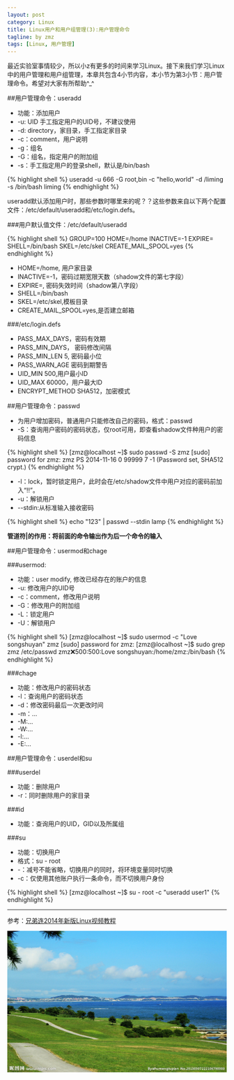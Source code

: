 ```yaml
---
layout: post
category: Linux
title: Linux用户和用户组管理(3):用户管理命令
tagline: by zmz
tags: [Linux, 用户管理]
---
```


最近实验室事情较少，所以小z有更多的时间来学习Linux。接下来我们学习Linux中的用户管理和用户组管理，本章共包含4小节内容，本小节为第3小节：用户管理命令。希望对大家有所帮助^_^

<!--more-->

##用户管理命令：useradd

+ 功能：添加用户
+ -u: UID 手工指定用户的UID号，不建议使用
+ -d: directory，家目录，手工指定家目录
+ -c：comment，用户说明
+ -g：组名
+ -G：组名，指定用户的附加组
+ -s：手工指定用户的登录shell，默认是/bin/bash

{% highlight shell %}
useradd -u 666 -G root,bin -c "hello,world" -d /liming -s /bin/bash liming
{% endhighlight %}

useradd默认添加用户时，那些参数时哪里来的呢？？这些参数来自以下两个配置文件：/etc/default/useradd和/etc/login.defs。

###用户默认值文件：/etc/default/useradd

{% highlight shell %}
GROUP=100
HOME=/home
INACTIVE=-1
EXPIRE=
SHELL=/bin/bash
SKEL=/etc/skel
CREATE_MAIL_SPOOL=yes
{% endhighlight %}

+ HOME=/home, 用户家目录
+ INACTIVE=-1，密码过期宽限天数（shadow文件的第七字段）
+ EXPIRE=, 密码失效时间（shadow第八字段）
+ SHELL=/bin/bash
+ SKEL=/etc/skel,模板目录
+ CREATE_MAIL_SPOOL=yes,是否建立邮箱

###/etc/login.defs
+ PASS_MAX_DAYS，密码有效期
+ PASS_MIN_DAYS， 密码修改间隔
+ PASS_MIN_LEN 5, 密码最小位
+ PASS_WARN_AGE 密码到期警告
+ UID_MIN 500,用户最小ID
+ UID_MAX 60000，用户最大ID
+ ENCRYPT_METHOD SHA512，加密模式

##用户管理命令：passwd

+ 为用户增加密码，普通用户只能修改自己的密码，格式：passwd
+ -S：查询用户密码的密码状态，仅root可用，即查看shadow文件种用户的密码信息

{% highlight shell %}
[zmz@localhost ~]$ sudo passwd -S zmz
[sudo] password for zmz: 
zmz PS 2014-11-16 0 99999 7 -1 (Password set, SHA512 crypt.)
{% endhighlight %}
	
+ -l：lock，暂时锁定用户，此时会在/etc/shadow文件中用户对应的密码前加入“!!”。
+ -u：解锁用户
+ --stdin:从标准输入接收密码

{% highlight shell %}
echo "123" | passwd --stdin lamp
{% endhighlight %}	
    
**管道符\|的作用：将前面的命令输出作为后一个命令的输入**
    
##用户管理命令：usermod和chage

###usermod:
+ 功能：user modify, 修改已经存在的账户的信息
+ -u: 修改用户的UID号
+ -c：comment，修改用户说明
+ -G：修改用户的附加组
+ -L：锁定用户
+ -U：解锁用户

{% highlight shell %}
[zmz@localhost ~]$ sudo usermod -c "Love songshuyan" zmz
[sudo] password for zmz: 
[zmz@localhost ~]$ sudo grep zmz /etc/passwd
zmz:x:500:500:Love     songshuyan:/home/zmz:/bin/bash
{% endhighlight %}

    
###chage
+ 功能：修改用户的密码状态
+ -l：查询用户的密码状态
+ -d：修改密码最后一次更改时间
+ -m：...
+ -M:...
+ -W:...
+ -l:...
+ -E:...

##用户管理命令：userdel和su

###userdel
+ 功能：删除用户
+ -r：同时删除用户的家目录

###id
+ 功能：查询用户的UID，GID以及所属组

###su
+ 功能：切换用户
+ 格式：su - root
+ -：减号不能省略，切换用户的同时，将环境变量同时切换
+ -c：仅使用其他账户执行一条命令，而不切换用户身份

{% highlight shell %}
[zmz@localhost ~]$ su - root -c "useradd user1"
{% endhighlight %}	

***

参考：[兄弟连2014年新版Linux视频教程](http://bbs.lampbrother.net/read-htm-tid-161465.html)

![vim logo](/img/user_group_manage.jpg)